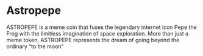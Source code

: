 # Astropepe
ASTROPEPE is a meme coin that fuses the legendary internet icon Pepe the Frog with the limitless imagination of space exploration. More than just a meme token, ASTROPEPE represents the dream of going beyond the ordinary “to the moon”
